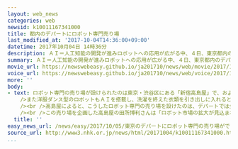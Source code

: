 ```yaml
---
layout: web_news
categories: web
newsid: k10011167341000
title: 都内のデパートにロボット専門売り場
last_modified_at: '2017-10-04T14:36:00+09:00'
datetime: 2017年10月04日 14時36分
description: ＡＩ＝人工知能の開発が進みロボットへの応用が広がる中、４日、東京都内のデパートにさまざまなロボットを集めた専門の売り場が登場しました。
summary: ＡＩ＝人工知能の開発が進みロボットへの応用が広がる中、４日、東京都内のデパートにさまざまなロボットを集めた専門の売り場が登場しました。
movie_url: https://newswebeasy.github.io/ja201710/news/web/movie/2017/10/05/k10011167341000.mp4
voice_url: https://newswebeasy.github.io/ja201710/news/web/voice/2017/10/05/k10011167341000.mp3
more: ''
body:
- text: ロボット専門の売り場が設けられたのは東京・渋谷区にある「新宿高島屋」で、およそ２０種類のロボットが販売されています。<br />価格は１０万円から３０万円が中心で、このうち英会話の学習用に作られた高さ２０センチほどの小型ロボットはＡＩ＝人工知能により相手となる人の英会話のレベルに合わせて返答するということで、ロボットに「何歳か？」と尋ねると、「未来から来た」と答えるなど、冗談を交えたやり取りもこなすことができます。<br
    />また洋服ダンス型のロボットもＡＩを搭載し、洗濯を終えた衣類を引き出しに入れると使う人や種類ごとに仕分けたうえで自動でたたむことができますが、価格はおよそ２００万円だということです。<br
    /><br />高島屋によると、こうしたロボット専門の売り場を設けたのは、デパートでは全国で初めてだとしています。<br /><br />６０代の女性客は「売り場で直接、ロボットの大きさや値段が確かめられてよかった。会話できるロボットがほしいです」と話していました。<br
    /><br />この売り場を企画した高島屋の田所博利さんは「ロボット市場の拡大が見込まれる中で実際に触れる場所を作りたいと考えた。子どもからお年寄りまで３世代で楽しんでもらいたい」と話していました。
  title: ''
easy_news_url: /news/easy/2017/10/05/東京のデパートにロボット専門の売り場ができる/
source_url: http://www3.nhk.or.jp/news/html/20171004/k10011167341000.html
...
```

